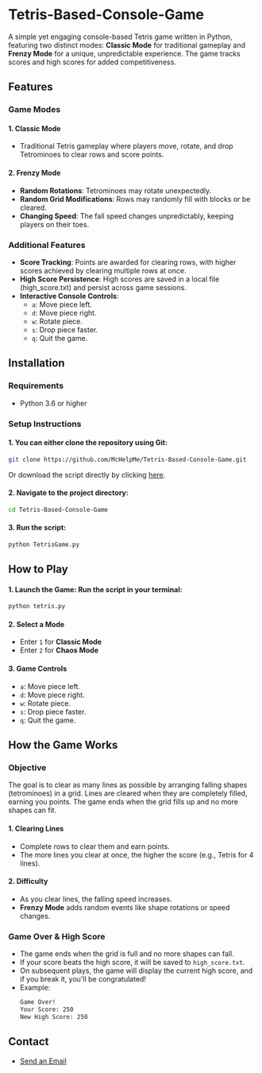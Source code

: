 # Tetris-Based-Console-Game

A simple yet engaging console-based Tetris game written in Python, featuring two distinct modes: **Classic Mode** for traditional gameplay and **Frenzy Mode** for a unique, unpredictable experience. The game tracks scores and high scores for added competitiveness.

## Features
### Game Modes
#### 1. Classic Mode
   * Traditional Tetris gameplay where players move, rotate, and drop Tetrominoes to clear rows and score points.
#### 2. Frenzy Mode
   * **Random Rotations**: Tetrominoes may rotate unexpectedly.
   * **Random Grid Modifications**: Rows may randomly fill with blocks or be cleared.
   * **Changing Speed**: The fall speed changes unpredictably, keeping players on their toes.

### Additional Features
* **Score Tracking**: Points are awarded for clearing rows, with higher scores achieved by clearing multiple rows at once.
* **High Score Persistence**: High scores are saved in a local file (high_score.txt) and persist across game sessions.
* **Interactive Console Controls**:<br>
  * `a`: Move piece left.<br>
  * `d`: Move piece right.<br>
  * `w`: Rotate piece.<br>
  * `s`: Drop piece faster.<br>
  * `q`: Quit the game.<br>

## Installation
### Requirements
 * Python 3.6 or higher
### Setup Instructions
#### 1. You can either clone the repository using Git:
 ```bash
git clone https://github.com/McHelpMe/Tetris-Based-Console-Game.git
 ```
Or download the script directly by clicking [here](https://github.com/McHelpMe/Tetris-Based-Console-Game/raw/main/TetrisGame.py).

#### 2. Navigate to the project directory:
```bash
cd Tetris-Based-Console-Game
```

#### 3. Run the script:
```bash
python TetrisGame.py
```

## How to Play
#### 1. **Launch the Game**: Run the script in your terminal:
```bash
python tetris.py
```
#### 2. Select a Mode
 * Enter `1` for **Classic Mode**
 * Enter `2` for **Chaos Mode**
#### 3. Game Controls
  * `a`: Move piece left.<br>
  * `d`: Move piece right.<br>
  * `w`: Rotate piece.<br>
  * `s`: Drop piece faster.<br>
  * `q`: Quit the game.<br>

## How the Game Works 
### Objective
The goal is to clear as many lines as possible by arranging falling shapes (tetrominoes) in a grid. Lines are cleared when they are completely filled, earning you points. The game ends when the grid fills up and no more shapes can fit.

#### 1. Clearing Lines
  * Complete rows to clear them and earn points.
  * The more lines you clear at once, the higher the score (e.g., Tetris for 4 lines).
#### 2. Difficulty
  * As you clear lines, the falling speed increases.
  * **Frenzy Mode** adds random events like shape rotations or speed changes.

### Game Over & High Score
  * The game ends when the grid is full and no more shapes can fall.
  * If your score beats the high score, it will be saved to `high_score.txt`.
  * On subsequent plays, the game will display the current high score, and if you break it, you'll be congratulated!
  * Example:
    ```bash
    Game Over!
    Your Score: 250
    New High Score: 250
    ```

## Contact<br>
* [Send an Email](mailto:email@example.com)
